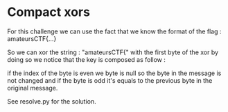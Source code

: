 # Compact xors

For this challenge we can use the fact that we know the format of the flag : amateursCTF{...}

So we can xor the string : "amateursCTF{" with the first byte of the xor by doing so we notice that the key is composed as follow : 

if the index of the byte is even we byte is null so the byte in the message is not changed and if the byte is odd it's equals to the previous byte in the original message. 

See resolve.py for the solution. 